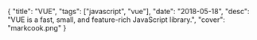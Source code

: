 {
    "title": "VUE",
    "tags": ["javascript", "vue"],
    "date": "2018-05-18",
    "desc": "VUE is a fast, small, and feature-rich JavaScript library.",
    "cover": "markcook.png"
}